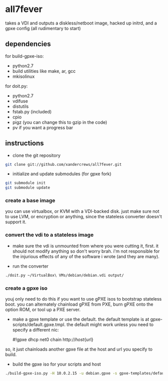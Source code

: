 all7fever
=========

takes a VDI and outputs a diskless/netboot image, hacked up initrd, and a gpxe config (all rudimentary to start)

dependencies
------------
for build-gpxe-iso:
* python2.7
* build utilities like make, ar, gcc
* mkisolinux

for doit.py:
* python2.7
* vdifuse
* distutils
* fstab.py (included)
* cpio 
* pigz (you can change this to gzip in the code)
* pv if you want a progress bar

instructions
------------
* clone the git repository
```bash
git clone git://github.com/xandercrews/all7fever.git
```

* initialize and update submodules (for gpxe fork)
```bash
git submodule init
git submodule update
```

### create a base image ###

you can use virtualbox, or KVM with a VDI-backed disk.  just make sure not to use LVM, or encryption or anything, since the stateless converter doesn't support it.

### convert the vdi to a stateless image ###

* make sure the vdi is unmounted from where you were cutting it, first.  it should not modify anything so don't worry brah.  i'm not responsible for the injurious effects of any of the software i wrote (and they are many).

* run the converter
```bash
./doit.py ~/VirtualBox\ VMs/debian/debian.vdi output/
```

### create a gpxe iso ###

youj only need to do this if you want to use gPXE isos to bootstrap stateless boot.  you can alternately chainload gPXE from PXE, burn gPXE onto the option ROM, or tool up a PXE server.

* make a gpxe template or use the default.  the default template is at gpxe-scripts/default.gpxe.tmpl. the default might work unless you need to specify a different nic:

    \#!gpxe
    dhcp net0
    chain http://${host}${url}

so, it just chainloads another gpxe file at the host and url you specify to build.

* build the gpxe iso for your scripts and host
```bash
./build-gpxe-iso.py -H 10.0.2.15 -u debian.gpxe -s gpxe-templates/default.gpxe.tmpl
```
